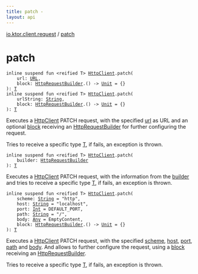 ```yaml
---
title: patch - 
layout: api
---
```


<div class='api-docs-breadcrumbs'><a href="index.html">io.ktor.client.request</a> / <a href="./patch.html">patch</a></div>

# patch

<div class="overload-group" markdown="1">

<div class="signature"><code><span class="keyword">inline</span> <span class="keyword">suspend</span> <span class="keyword">fun </span><span class="symbol">&lt;</span><span class="keyword">reified</span>&nbsp;<span class="identifier">T</span><span class="symbol">&gt;</span> <a href="../io.ktor.client/-http-client/index.html"><span class="identifier">HttpClient</span></a><span class="symbol">.</span><span class="identifier">patch</span><span class="symbol">(</span><br/>&nbsp;&nbsp;&nbsp;&nbsp;<span class="parameterName" id="io.ktor.client.request$patch(io.ktor.client.HttpClient, java.net.URL, kotlin.Function1((io.ktor.client.request.HttpRequestBuilder, kotlin.Unit)))/url">url</span><span class="symbol">:</span>&nbsp;<a href="http://docs.oracle.com/javase/6/docs/api/java/net/URL.html"><span class="identifier">URL</span></a><span class="symbol">, </span><br/>&nbsp;&nbsp;&nbsp;&nbsp;<span class="parameterName" id="io.ktor.client.request$patch(io.ktor.client.HttpClient, java.net.URL, kotlin.Function1((io.ktor.client.request.HttpRequestBuilder, kotlin.Unit)))/block">block</span><span class="symbol">:</span>&nbsp;<a href="-http-request-builder/index.html"><span class="identifier">HttpRequestBuilder</span></a><span class="symbol">.</span><span class="symbol">(</span><span class="symbol">)</span>&nbsp;<span class="symbol">-&gt;</span>&nbsp;<a href="https://kotlinlang.org/api/latest/jvm/stdlib/kotlin/-unit/index.html"><span class="identifier">Unit</span></a>&nbsp;<span class="symbol">=</span>&nbsp;{}<br/><span class="symbol">)</span><span class="symbol">: </span><a href="patch.html#T"><span class="identifier">T</span></a></code></div>

<div class="signature"><code><span class="keyword">inline</span> <span class="keyword">suspend</span> <span class="keyword">fun </span><span class="symbol">&lt;</span><span class="keyword">reified</span>&nbsp;<span class="identifier">T</span><span class="symbol">&gt;</span> <a href="../io.ktor.client/-http-client/index.html"><span class="identifier">HttpClient</span></a><span class="symbol">.</span><span class="identifier">patch</span><span class="symbol">(</span><br/>&nbsp;&nbsp;&nbsp;&nbsp;<span class="parameterName" id="io.ktor.client.request$patch(io.ktor.client.HttpClient, kotlin.String, kotlin.Function1((io.ktor.client.request.HttpRequestBuilder, kotlin.Unit)))/urlString">urlString</span><span class="symbol">:</span>&nbsp;<a href="https://kotlinlang.org/api/latest/jvm/stdlib/kotlin/-string/index.html"><span class="identifier">String</span></a><span class="symbol">, </span><br/>&nbsp;&nbsp;&nbsp;&nbsp;<span class="parameterName" id="io.ktor.client.request$patch(io.ktor.client.HttpClient, kotlin.String, kotlin.Function1((io.ktor.client.request.HttpRequestBuilder, kotlin.Unit)))/block">block</span><span class="symbol">:</span>&nbsp;<a href="-http-request-builder/index.html"><span class="identifier">HttpRequestBuilder</span></a><span class="symbol">.</span><span class="symbol">(</span><span class="symbol">)</span>&nbsp;<span class="symbol">-&gt;</span>&nbsp;<a href="https://kotlinlang.org/api/latest/jvm/stdlib/kotlin/-unit/index.html"><span class="identifier">Unit</span></a>&nbsp;<span class="symbol">=</span>&nbsp;{}<br/><span class="symbol">)</span><span class="symbol">: </span><a href="patch.html#T"><span class="identifier">T</span></a></code></div>

Executes a <a href="../io.ktor.client/-http-client/index.html">HttpClient</a> PATCH request, with the specified <a href="patch.html#io.ktor.client.request$patch(io.ktor.client.HttpClient, java.net.URL, kotlin.Function1((io.ktor.client.request.HttpRequestBuilder, kotlin.Unit)))/url">url</a> as URL and
an optional <a href="patch.html#io.ktor.client.request$patch(io.ktor.client.HttpClient, java.net.URL, kotlin.Function1((io.ktor.client.request.HttpRequestBuilder, kotlin.Unit)))/block">block</a> receiving an <a href="-http-request-builder/index.html">HttpRequestBuilder</a> for further configuring the request.

Tries to receive a specific type <a href="patch.html#T">T</a>, if fails, an exception is thrown.

</div>
<div class="overload-group" markdown="1">

<div class="signature"><code><span class="keyword">inline</span> <span class="keyword">suspend</span> <span class="keyword">fun </span><span class="symbol">&lt;</span><span class="keyword">reified</span>&nbsp;<span class="identifier">T</span><span class="symbol">&gt;</span> <a href="../io.ktor.client/-http-client/index.html"><span class="identifier">HttpClient</span></a><span class="symbol">.</span><span class="identifier">patch</span><span class="symbol">(</span><br/>&nbsp;&nbsp;&nbsp;&nbsp;<span class="parameterName" id="io.ktor.client.request$patch(io.ktor.client.HttpClient, io.ktor.client.request.HttpRequestBuilder)/builder">builder</span><span class="symbol">:</span>&nbsp;<a href="-http-request-builder/index.html"><span class="identifier">HttpRequestBuilder</span></a><br/><span class="symbol">)</span><span class="symbol">: </span><a href="patch.html#T"><span class="identifier">T</span></a></code></div>

Executes a <a href="../io.ktor.client/-http-client/index.html">HttpClient</a> PATCH request, with the information from the <a href="patch.html#io.ktor.client.request$patch(io.ktor.client.HttpClient, io.ktor.client.request.HttpRequestBuilder)/builder">builder</a>
and tries to receive a specific type <a href="patch.html#T">T</a>, if fails, an exception is thrown.

</div>
<div class="overload-group" markdown="1">

<div class="signature"><code><span class="keyword">inline</span> <span class="keyword">suspend</span> <span class="keyword">fun </span><span class="symbol">&lt;</span><span class="keyword">reified</span>&nbsp;<span class="identifier">T</span><span class="symbol">&gt;</span> <a href="../io.ktor.client/-http-client/index.html"><span class="identifier">HttpClient</span></a><span class="symbol">.</span><span class="identifier">patch</span><span class="symbol">(</span><br/>&nbsp;&nbsp;&nbsp;&nbsp;<span class="parameterName" id="io.ktor.client.request$patch(io.ktor.client.HttpClient, kotlin.String, kotlin.String, kotlin.Int, kotlin.String, kotlin.Any, kotlin.Function1((io.ktor.client.request.HttpRequestBuilder, kotlin.Unit)))/scheme">scheme</span><span class="symbol">:</span>&nbsp;<a href="https://kotlinlang.org/api/latest/jvm/stdlib/kotlin/-string/index.html"><span class="identifier">String</span></a>&nbsp;<span class="symbol">=</span>&nbsp;"http"<span class="symbol">, </span><br/>&nbsp;&nbsp;&nbsp;&nbsp;<span class="parameterName" id="io.ktor.client.request$patch(io.ktor.client.HttpClient, kotlin.String, kotlin.String, kotlin.Int, kotlin.String, kotlin.Any, kotlin.Function1((io.ktor.client.request.HttpRequestBuilder, kotlin.Unit)))/host">host</span><span class="symbol">:</span>&nbsp;<a href="https://kotlinlang.org/api/latest/jvm/stdlib/kotlin/-string/index.html"><span class="identifier">String</span></a>&nbsp;<span class="symbol">=</span>&nbsp;"localhost"<span class="symbol">, </span><br/>&nbsp;&nbsp;&nbsp;&nbsp;<span class="parameterName" id="io.ktor.client.request$patch(io.ktor.client.HttpClient, kotlin.String, kotlin.String, kotlin.Int, kotlin.String, kotlin.Any, kotlin.Function1((io.ktor.client.request.HttpRequestBuilder, kotlin.Unit)))/port">port</span><span class="symbol">:</span>&nbsp;<a href="https://kotlinlang.org/api/latest/jvm/stdlib/kotlin/-int/index.html"><span class="identifier">Int</span></a>&nbsp;<span class="symbol">=</span>&nbsp;DEFAULT_PORT<span class="symbol">, </span><br/>&nbsp;&nbsp;&nbsp;&nbsp;<span class="parameterName" id="io.ktor.client.request$patch(io.ktor.client.HttpClient, kotlin.String, kotlin.String, kotlin.Int, kotlin.String, kotlin.Any, kotlin.Function1((io.ktor.client.request.HttpRequestBuilder, kotlin.Unit)))/path">path</span><span class="symbol">:</span>&nbsp;<a href="https://kotlinlang.org/api/latest/jvm/stdlib/kotlin/-string/index.html"><span class="identifier">String</span></a>&nbsp;<span class="symbol">=</span>&nbsp;"/"<span class="symbol">, </span><br/>&nbsp;&nbsp;&nbsp;&nbsp;<span class="parameterName" id="io.ktor.client.request$patch(io.ktor.client.HttpClient, kotlin.String, kotlin.String, kotlin.Int, kotlin.String, kotlin.Any, kotlin.Function1((io.ktor.client.request.HttpRequestBuilder, kotlin.Unit)))/body">body</span><span class="symbol">:</span>&nbsp;<a href="https://kotlinlang.org/api/latest/jvm/stdlib/kotlin/-any/index.html"><span class="identifier">Any</span></a>&nbsp;<span class="symbol">=</span>&nbsp;EmptyContent<span class="symbol">, </span><br/>&nbsp;&nbsp;&nbsp;&nbsp;<span class="parameterName" id="io.ktor.client.request$patch(io.ktor.client.HttpClient, kotlin.String, kotlin.String, kotlin.Int, kotlin.String, kotlin.Any, kotlin.Function1((io.ktor.client.request.HttpRequestBuilder, kotlin.Unit)))/block">block</span><span class="symbol">:</span>&nbsp;<a href="-http-request-builder/index.html"><span class="identifier">HttpRequestBuilder</span></a><span class="symbol">.</span><span class="symbol">(</span><span class="symbol">)</span>&nbsp;<span class="symbol">-&gt;</span>&nbsp;<a href="https://kotlinlang.org/api/latest/jvm/stdlib/kotlin/-unit/index.html"><span class="identifier">Unit</span></a>&nbsp;<span class="symbol">=</span>&nbsp;{}<br/><span class="symbol">)</span><span class="symbol">: </span><a href="patch.html#T"><span class="identifier">T</span></a></code></div>

Executes a <a href="../io.ktor.client/-http-client/index.html">HttpClient</a> PATCH request, with the specified <a href="patch.html#io.ktor.client.request$patch(io.ktor.client.HttpClient, kotlin.String, kotlin.String, kotlin.Int, kotlin.String, kotlin.Any, kotlin.Function1((io.ktor.client.request.HttpRequestBuilder, kotlin.Unit)))/scheme">scheme</a>, <a href="patch.html#io.ktor.client.request$patch(io.ktor.client.HttpClient, kotlin.String, kotlin.String, kotlin.Int, kotlin.String, kotlin.Any, kotlin.Function1((io.ktor.client.request.HttpRequestBuilder, kotlin.Unit)))/host">host</a>, <a href="patch.html#io.ktor.client.request$patch(io.ktor.client.HttpClient, kotlin.String, kotlin.String, kotlin.Int, kotlin.String, kotlin.Any, kotlin.Function1((io.ktor.client.request.HttpRequestBuilder, kotlin.Unit)))/port">port</a>, <a href="patch.html#io.ktor.client.request$patch(io.ktor.client.HttpClient, kotlin.String, kotlin.String, kotlin.Int, kotlin.String, kotlin.Any, kotlin.Function1((io.ktor.client.request.HttpRequestBuilder, kotlin.Unit)))/path">path</a> and <a href="patch.html#io.ktor.client.request$patch(io.ktor.client.HttpClient, kotlin.String, kotlin.String, kotlin.Int, kotlin.String, kotlin.Any, kotlin.Function1((io.ktor.client.request.HttpRequestBuilder, kotlin.Unit)))/body">body</a>.
And allows to further configure the request, using a <a href="patch.html#io.ktor.client.request$patch(io.ktor.client.HttpClient, kotlin.String, kotlin.String, kotlin.Int, kotlin.String, kotlin.Any, kotlin.Function1((io.ktor.client.request.HttpRequestBuilder, kotlin.Unit)))/block">block</a> receiving an <a href="-http-request-builder/index.html">HttpRequestBuilder</a>.

Tries to receive a specific type <a href="patch.html#T">T</a>, if fails, an exception is thrown.

</div>
